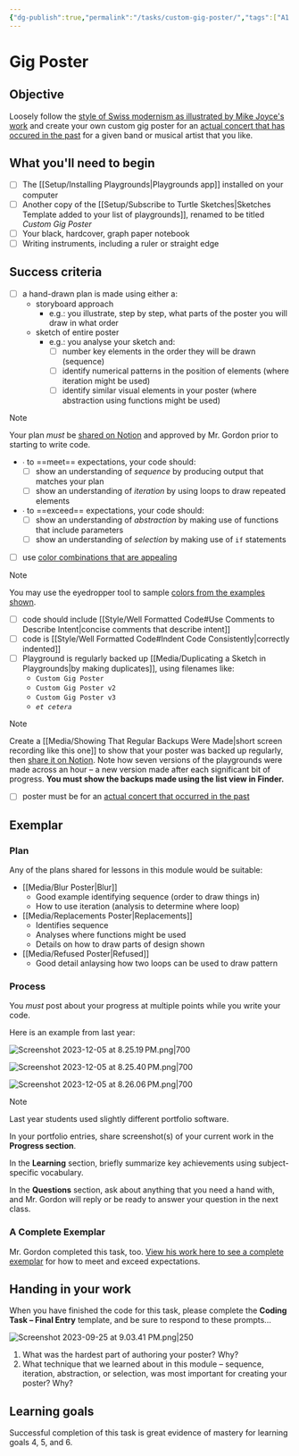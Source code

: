 ```yaml
---
{"dg-publish":true,"permalink":"/tasks/custom-gig-poster/","tags":["A1.1","A1.2","A1.3","C1.1","C1.2","C1.4","C1.5","C2.1","C2.2","C2.3","C2.4","C2.5","C2.6","C2.7","C3.3"],"dgHomeLink":true,"dgShowToc":true}
---
```


# Gig Poster

## Objective
Loosely follow the [style of Swiss modernism as illustrated by Mike Joyce's work](https://www.swissted.com) and create your own custom gig poster for an [actual concert that has occured in the past](https://www.concertarchives.org) for a given band or musical artist that you like.

## What you'll need to begin
- [ ] The [[Setup/Installing Playgrounds\|Playgrounds app]] installed on your computer
- [ ] Another copy of the [[Setup/Subscribe to Turtle Sketches\|Sketches Template added to your list of playgrounds]], renamed to be titled *Custom Gig Poster*
- [ ] Your black, hardcover, graph paper notebook
- [ ] Writing instruments, including a ruler or straight edge

## Success criteria
- [ ] a hand-drawn plan is made using either a:
	- storyboard approach
		- e.g.: you illustrate, step by step, what parts of the poster you will draw in what order
	 - sketch of entire poster
		 - e.g.: you analyse your sketch and:
			 - [ ] number key elements in the order they will be drawn (sequence)
			 - [ ] identify numerical patterns in the position of elements (where iteration might be used)
			 - [ ] identify similar visual elements in your poster (where abstraction using functions might be used)
	
> [!NOTE]
> Your plan *must* be [shared on Notion](https://notion.so) and approved by Mr. Gordon prior to starting to write code. 

 - ∙ to ==meet== expectations, your code should:
	- [ ] show an understanding of *sequence* by producing output that matches your plan
	- [ ] show an understanding of *iteration* by using loops to draw repeated elements

- ∙ to ==exceed== expectations, your code should:
	- [ ] show an understanding of *abstraction* by making use of functions that include parameters
	- [ ] show an understanding of *selection* by making use of `if` statements

- [ ] use [color combinations that are appealing](https://www.canva.com/learn/100-color-combinations/#organic-color-inspiration)

> [!NOTE]
> You may use the eyedropper tool to sample [colors from the examples shown](https://www.canva.com/learn/100-color-combinations/#organic-color-inspiration).

- [ ] code should include [[Style/Well Formatted Code#Use Comments to Describe Intent\|concise comments that describe intent]]
- [ ] code is [[Style/Well Formatted Code#Indent Code Consistently\|correctly indented]]
- [ ] Playground is regularly backed up [[Media/Duplicating a Sketch in Playgrounds\|by making duplicates]], using filenames like:
	- `Custom Gig Poster`
	- `Custom Gig Poster v2`
	- `Custom Gig Poster v3`
	- *`et cetera`*

> [!NOTE]
> Create a [[Media/Showing That Regular Backups Were Made\|short screen recording like this one]] to show that your poster was backed up regularly, then [share it on Notion](https://notion.so). Note how seven versions of the playgrounds were made across an hour – a new version made after each significant bit of progress. **You must show the backups made using the list view in Finder.**

- [ ] poster must be for an [actual concert that occurred in the past](https://www.concertarchives.org)


## Exemplar

### Plan

Any of the plans shared for lessons in this module would be suitable:

- [[Media/Blur Poster\|Blur]]
	- Good example identifying sequence (order to draw things in)
	- How to use iteration (analysis to determine where loop)
- [[Media/Replacements Poster\|Replacements]]
	- Identifies sequence
	- Analyses where functions might be used
	- Details on how to draw parts of design shown
- [[Media/Refused Poster\|Refused]]
	- Good detail anlaysing how two loops can be used to draw pattern

### Process

You *must* post about your progress at multiple points while you write your code.

Here is an example from last year:

![Screenshot 2023-12-05 at 8.25.19 PM.png|700](/img/user/Media/Screenshot%202023-12-05%20at%208.25.19%E2%80%AFPM.png)

![Screenshot 2023-12-05 at 8.25.40 PM.png|700](/img/user/Media/Screenshot%202023-12-05%20at%208.25.40%E2%80%AFPM.png)

![Screenshot 2023-12-05 at 8.26.06 PM.png|700](/img/user/Media/Screenshot%202023-12-05%20at%208.26.06%E2%80%AFPM.png)

> [!NOTE]
> Last year students used slightly different portfolio software.

In your portfolio entries, share screenshot(s) of your current work in the **Progress section**.

In the **Learning** section, briefly summarize key achievements using subject-specific vocabulary.

In the **Questions** section, ask about anything that you need a hand with, and Mr. Gordon will reply or be ready to answer your question in the next class.

### A Complete Exemplar

Mr. Gordon completed this task, too. [View his work here to see a complete exemplar](https://www.notion.so/lakefieldcs/868d23e3bf67415b92f37f61086d6d3f?v=3ab707db12414dd68a511df18241f84c&pvs=4) for how to meet and exceed expectations.

## Handing in your work

When you have finished the code for this task, please complete the **Coding Task – Final Entry** template, and be sure to respond to these prompts...

![Screenshot 2023-09-25 at 9.03.41 PM.png|250](/img/user/Media/Screenshot%202023-09-25%20at%209.03.41%20PM.png)

1. What was the hardest part of authoring your poster? Why?
2. What technique that we learned about in this module – sequence, iteration, abstraction, or selection, was most important for creating your poster? Why?

## Learning goals

Successful completion of this task is great evidence of mastery for learning goals 4, 5, and 6.